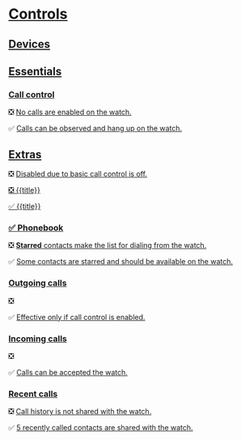# [Controls](lk:screen)

## [Devices](lk:devices_group)

## [Essentials](lk:essentials_group)

### [Call control](lk:essentials)

❎ [No calls are enabled on the watch.](lk:essentials_off)

✅ [Calls can be observed and hang up on the watch.](lk:essentials_on)

## [Extras](lk:extras_group)

❎ [Disabled due to basic call control is off.](lk:disabled_due_to_essentials_are_off)

[❎ {{title}}](lk:preference_disabled_fmt)

[✅ {{title}}](lk:preference_enabled_fmt)

### [✅ Phonebook](lk:contacts)

❎ [**Starred** contacts make the list for dialing from the watch.](lk:contacts_off)

✅ [Some contacts are starred and should be available on the watch.](lk:contacts_on)

### [Outgoing calls](lk:outgoing_calls)

❎ [](lk:outgoing_calls_off)

✅ [Effective only if call control is enabled.](lk:outgoing_calls_on)

### [Incoming calls](lk:call_info)

❎ [](lk:call_info_off)

✅ [Calls can be accepted the watch.](lk:call_info_on)

### [Recent calls](lk:recents)

❎ [Call history is not shared with the watch.](lk:recents_off)

✅ [5 recently called contacts are shared with the watch.](lk:recents_on)

